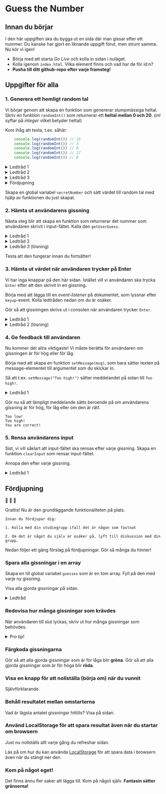 # Guess the Number

## Innan du börjar
I den här uppgiften ska du bygga ut en sida där man gissar efter ett nummer. Du kanske har gjort en liknande uppgift förut, men strunt samma. Nu kör vi igen!

- Börja med att starta *Go Live* och kolla in sidan i nuläget.
- Kolla igenom `index.html`. Vilka element finns och vad har de för id:n?
- **Pusha till ditt github-repo efter varje framsteg!**

## Uppgifter för alla

### 1. Generera ett hemligt random tal
Vi börjar genom att skapa en funktion som genererar slumpmässiga heltal.
Skriv en funktion `randomInt()` som returnerar ett **heltal mellan 0 och 20**. (*int* syftar på *integer* vilket betyder heltal)

Kom ihåg att testa, t.ex. såhär:
````javascript
    console.log(randomInt()) // 15
    console.log(randomInt()) // 3
    console.log(randomInt()) // 9
    console.log(randomInt()) // 17
    console.log(randomInt()) // 8
````

<details>
<summary>Ledtråd 1</summary>

````javascript
    Math.random()      // Decimaltal mellan 0 och 0.9999999
    Math.random() * 10 // Decimaltal mellan 0 och 9.9999999
````
</details>
<details>
<summary>Ledtråd 2</summary>

````javascript
    Math.floor(8.723) // 8
    Math.floor(4.723) // 4
    Math.floor(0.723) // 0
````
</details>
<details>
<summary>Ledtråd 3</summary>

````javascript
    Math.floor(Math.random() * 10) // Vad ger detta?
````
</details>
<details>
<summary>Fördjupning</summary>

Skriv istället `randomInt(n)` som returnerar ett heltal mellan 0 och **n**.
</details>

Skapa en global variabel `secretNumber` och sätt värdet till random tal med hjälp av funktionen du just skapat.

### 2. Hämta ut användarens gissning
Nästa steg blir att skapa en funktion som returnerar det nummer som användaren skrivit i input-fältet. Kalla den `getUserGuess`.

<details>
<summary>Ledtråd 1</summary>

Använd `document.getElementById('user-input').value`
</details>
<details>
<summary>Ledtråd 2</summary>

Du behöver använda den inbyggda funktionen `parseInt(x)` för att översätta `string` till `number`.
</details>

<details>
<summary>Ledtråd 3 (lösning)</summary>

````javascript
function getUserGuess() {
    const stringValue = document.getElementById('user-input').value
    return parseInt(stringValue, 10)
}
````
</details>

Testa att den fungerar innan du fortsätter!

### 3. Hämta ut värdet när användaren trycker på Enter
Vi har inga knappar på den här sidan. Istället vill vi användaren ska trycka `Enter` efter att den skrivit in en gissning.

Börja med att lägga till en *event-listener* på dokumentet, som lyssnar efter `keyup`-event. Kolla ledtråden nedan om du är osäker.

Gör så att gissningen skrivs ut i consolen när användaren trycker `Enter`.

<details>
<summary>Ledtråd 1</summary>

````javascript
    document.addEventListener('keyup', function (event) {
    console.log('You pressed key', event.key)
})
````
</details>
<details>
<summary>Ledtråd 2 (lösning)</summary>

````javascript
    document.addEventListener('keyup', function (event) {
    if (event.key === 'Enter') {
        const guess = getGuess()
        console.log(guess)
    }
})
````
</details>

### 4. Ge feedback till användaren
Nu kommer det allra viktigaste! Vi måste berätta för användaren om gissningen är för hög eller för låg.

Börja med att skapa en funktion `setMessage(msg)`, som bara sätter texten på message-elementet till argumentet som du skickar in.

Så att t.ex. `setMessage("Too high!")` sätter meddelandet på sidan till `Too high!`.

<details>
<summary>Ledtråd 1</summary>

````javascript
    document.getElementById('message').innerText = 'foooo'
````
</details>

Gör nu så att lämpligt meddelande sätts beroende på om användarens gissning är för hög, för låg eller om den är rätt.

````
Too low!
Too high!
You are correct!
````

### 5. Rensa användarens input
Sist, vi vill såklart att input-fältet ska rensas efter varje gissning. Skapa en funktion `clearInput` som rensar input-fältet.

Anropa den efter varje gissning.

<details>
<summary>Ledtråd 1</summary>

````javascript
    document.getElementById('user-input').value = ''
````
</details>

## Fördjupning

:tada: :tada: :tada:

Grattis! Nu är den grundläggande funktionaliteten på plats.

````
Innan du fördjupar dig:

1. Kolla med din studiegrupp ifall det är någon som fastnat
   
2. Om det är något du själv är osäker på, lyft till diskussion med din grupp.
````

Nedan följer ett gäng förslag på fördjupningar. Gör så många du hinner!

### Spara alla gissningar i en array
Skapa en till global variabel `guesses` som är en tom array. Fyll på den med varje ny gissning.

Visa alla gjorda gissningar på sidan.

<details>
<summary>Ledtråd</summary>

Använd array-metoden `push`

````javascript
    const arr = []
    arr.push(5)
    arr.push(8)
    console.log(arr)
````
</details>

### Redovisa hur många gissningar som krävdes
När användaren till slut lyckas, skriv ut hur många gissningar som behövdes.

<details>
<summary>Pro tip!</summary>

Använd string template literals!
````javascript
    const age = 15
    const myString = `Jag är ${age} år gammal`
````
</details>

### Färgkoda gissningarna
Gör så att alla gjorda gissningar som är för låga blir **gröna**.
Gör så att alla gjorda gissningar som är för höga blir **röda**.

### Visa en knapp för att nollställa (börja om) när du vunnit
Självförklarande.

### Behåll resultatet mellan omstarterna
Vad är lägsta antalet gissningar hittills?
Visa på sidan.

### Använd LocalStorage för att spara resultat även när du startar om browsern
Just nu nollställs allt varje gång du refreshar sidan.

Läs på om hur du kan använda [LocalStorage](https://blog.logrocket.com/the-complete-guide-to-using-localstorage-in-javascript-apps-ba44edb53a36/) för att spara data i browsern även när du stängt ner den.

### Kom på något eget!
Det finns ännu fler saker att lägga till. Kom på något själv. **Fantasin sätter gränserna!**

